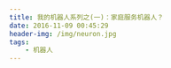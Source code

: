 ```yaml
---
title: 我的机器人系列之(一)：家庭服务机器人？ 
date: 2016-11-09 00:45:29
header-img: /img/neuron.jpg
tags:
	- 机器人
---
```

